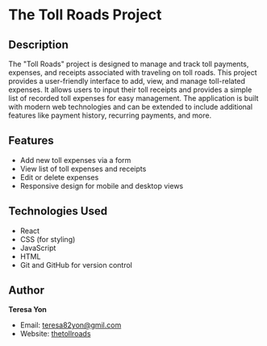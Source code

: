# The Toll Roads Project

## Description

The "Toll Roads" project is designed to manage and track toll payments, expenses, and receipts associated with traveling on toll roads. This project provides a user-friendly interface to add, view, and manage toll-related expenses. It allows users to input their toll receipts and provides a simple list of recorded toll expenses for easy management. The application is built with modern web technologies and can be extended to include additional features like payment history, recurring payments, and more.

## Features

- Add new toll expenses via a form
- View list of toll expenses and receipts
- Edit or delete expenses
- Responsive design for mobile and desktop views

## Technologies Used

- React
- CSS (for styling)
- JavaScript
- HTML
- Git and GitHub for version control

## Author

**Teresa Yon**  
- Email: teresa82yon@gmil.com
- Website: [thetollroads](https://www-tollroads.com)
